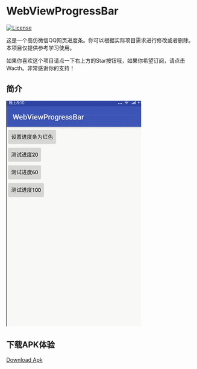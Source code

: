 # WebViewProgressBar

[![License](https://img.shields.io/badge/license-Apache%202-4EB1BA.svg)](https://www.apache.org/licenses/LICENSE-2.0.html)

这是一个高仿微信QQ网页进度条。你可以根据实际项目需求进行修改或者删除。本项目仅提供参考学习使用。

如果你喜欢这个项目请点一下右上方的Star按钮哦，如果你希望订阅，请点击Wacth。非常感谢你的支持！

## 简介

![image](https://github.com/CCwant/WebViewProgressBar/blob/master/Doc/boot.gif)

## 下载APK体验
[Download Apk](https://github.com/CCwant/WebViewProgressBar/blob/master/Apk/WebViewProgressBar-demo.apk) 
